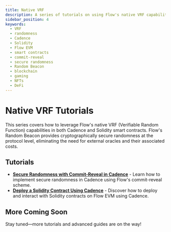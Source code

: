 ```yaml
---
title: Native VRF
description: A series of tutorials on using Flow's native VRF capabilities in both Cadence and Solidity smart contracts.
sidebar_position: 4
keywords:
  - VRF
  - randomness
  - Cadence
  - Solidity
  - Flow EVM
  - smart contracts
  - commit-reveal
  - secure randomness
  - Random Beacon
  - blockchain
  - gaming
  - NFTs
  - DeFi
---
```


# Native VRF Tutorials

This series covers how to leverage Flow's native VRF (Verifiable Random Function) capabilities in both Cadence and Solidity smart contracts. Flow's Random Beacon provides cryptographically secure randomness at the protocol level, eliminating the need for external oracles and their associated costs.

## Tutorials

- **[Secure Randomness with Commit-Reveal in Cadence]** - Learn how to implement secure randomness in Cadence using Flow's commit-reveal scheme.
- **[Deploy a Solidity Contract Using Cadence]** - Discover how to deploy and interact with Solidity contracts on Flow EVM using Cadence.

## More Coming Soon

Stay tuned—more tutorials and advanced guides are on the way!

[Secure Randomness with Commit-Reveal in Cadence]: ./commit-reveal-cadence.md
[Deploy a Solidity Contract Using Cadence]: ./deploy-solidity-contract.md